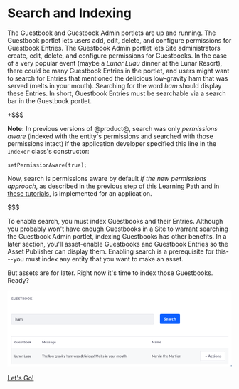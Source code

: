# Search and Indexing [](id=search-and-indexing)

The Guestbook and Guestbook Admin portlets are up and running. The Guestbook
portlet lets users add, edit, delete, and configure permissions for Guestbook
Entries. The Guestbook Admin portlet lets Site administrators create, edit,
delete, and configure permissions for Guestbooks. In the case of a very popular
event (maybe a *Lunar Luau* dinner at the Lunar Resort), there could be many
Guestbook Entries in the portlet, and users might want to search for Entries
that mentioned the delicious low-gravity ham that was served (melts in your
mouth). Searching for the word *ham* should display these Entries. In short,
Guestbook Entries must be searchable via a search bar in the Guestbook portlet. 

+$$$

**Note:** In previous versions of @product@, search was only _permissions
aware_ (indexed with the entity's permissions and searched with those
permissions intact) if the application developer specified this line in the
`Indexer` class's constructor:

    setPermissionAware(true);

Now, search is permissions aware by default _if the new permissions approach_,
as described in the previous step of this Learning Path and in 
[these tutorials](/develop/tutorials/-/knowledge_base/7-1/defining-application-permissions), 
is implemented for an application.

$$$

To enable search, you must index Guestbooks and their Entries. Although you
probably won't have enough Guestbooks in a Site to warrant searching the
Guestbook Admin portlet, indexing Guestbooks has other benefits. In a later
section, you'll asset-enable Guestbooks and Guestbook Entries so the Asset
Publisher can display them. Enabling search is a prerequisite for this---you
must index any entity that you want to make an asset. 

But assets are for later. Right now it's time to index those Guestbooks. Ready? 

![Figure 1: Add a search bar so users can search for Guestbook Entries. If a message or name matches the search query, the Entry is displayed in the search results.](../../../images/guestbook-portlet-search.png)

<a class="go-link btn btn-primary" href="/develop/tutorials/-/knowledge_base/7-1/enabling-search-and-indexing-for-guestbooks">Let's Go!<span class="icon-circle-arrow-right"></span></a>


